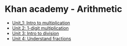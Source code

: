 # Khan academy - Arithmetic

- [Unit_1: Intro to multiplication][Unit_1]
- [Unit 2: 1-digit multiplication][Unit_2]
- [Unit 3: Intro to division][Unit_3]
- [Unit 4: Understand fractions][Unit_4]


[Unit_1]: ./01_Unit_IntroToMultiplication/README.md
[Unit_2]: ./02_Unit_1-digitMultiplication/README.md
[Unit_3]: ./03_Unit_IntroToDivision/README.md
[Unit_4]: ./04_Unit_UnderstandFractions/README.md